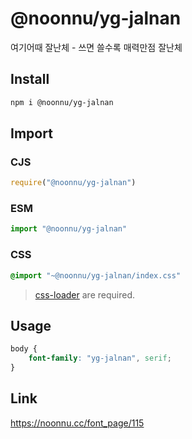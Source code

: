 # @noonnu/yg-jalnan
여기어때 잘난체 - 쓰면 쓸수록 매력만점 잘난체

## Install
```sh
npm i @noonnu/yg-jalnan
```
## Import
### CJS
```js
require("@noonnu/yg-jalnan")
```
### ESM
```js
import "@noonnu/yg-jalnan"
```
### CSS 
```css
@import "~@noonnu/yg-jalnan/index.css"
```
> [css-loader](https://github.com/webpack-contrib/css-loader) are required.

## Usage
```css
body {
    font-family: "yg-jalnan", serif;
}
```

## Link
https://noonnu.cc/font_page/115
